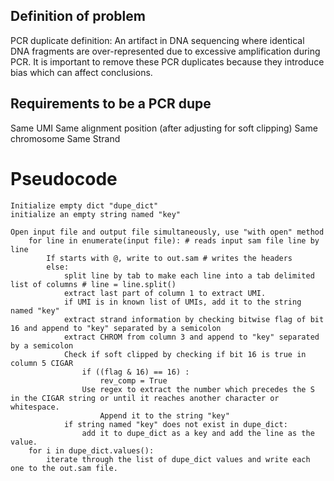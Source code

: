 ## Definition of problem
PCR duplicate definition: An artifact in DNA sequencing where identical DNA fragments are over-represented due to excessive amplification during PCR. It is important to remove these PCR duplicates because they introduce bias which can affect conclusions.
## Requirements to be a PCR dupe
Same UMI
Same alignment position (after adjusting for soft clipping)
Same chromosome
Same Strand
# Pseudocode
```
Initialize empty dict "dupe_dict"
initialize an empty string named "key"

Open input file and output file simultaneously, use "with open" method
	for line in enumerate(input file): # reads input sam file line by line
		If starts with @, write to out.sam # writes the headers
		else:
			split line by tab to make each line into a tab delimited list of columns # line = line.split()
			extract last part of column 1 to extract UMI.
			if UMI is in known list of UMIs, add it to the string named "key"
			extract strand information by checking bitwise flag of bit 16 and append to "key" separated by a semicolon
			extract CHROM from column 3 and append to "key" separated by a semicolon
			Check if soft clipped by checking if bit 16 is true in column 5 CIGAR
				if ((flag & 16) == 16) :
					rev_comp = True
				Use regex to extract the number which precedes the S in the CIGAR string or until it reaches another character or whitespace.
					Append it to the string "key"
			if string named "key" does not exist in dupe_dict:
				add it to dupe_dict as a key and add the line as the value.
	for i in dupe_dict.values(): 
		iterate through the list of dupe_dict values and write each one to the out.sam file.
```
